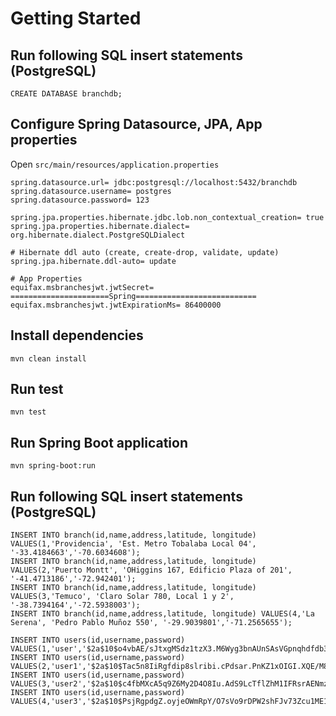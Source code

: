 # Getting Started

## Run following SQL insert statements (PostgreSQL)
```
CREATE DATABASE branchdb;
```

## Configure Spring Datasource, JPA, App properties
Open `src/main/resources/application.properties`
```
spring.datasource.url= jdbc:postgresql://localhost:5432/branchdb
spring.datasource.username= postgres
spring.datasource.password= 123

spring.jpa.properties.hibernate.jdbc.lob.non_contextual_creation= true
spring.jpa.properties.hibernate.dialect= org.hibernate.dialect.PostgreSQLDialect

# Hibernate ddl auto (create, create-drop, validate, update)
spring.jpa.hibernate.ddl-auto= update

# App Properties
equifax.msbranchesjwt.jwtSecret= ======================Spring===========================
equifax.msbranchesjwt.jwtExpirationMs= 86400000
```

## Install dependencies
```
mvn clean install
```

## Run test
```
mvn test
```

## Run Spring Boot application
```
mvn spring-boot:run
```

## Run following SQL insert statements (PostgreSQL)
```
INSERT INTO branch(id,name,address,latitude, longitude) VALUES(1,'Providencia', 'Est. Metro Tobalaba Local 04', '-33.4184663','-70.6034608');
INSERT INTO branch(id,name,address,latitude, longitude) VALUES(2,'Puerto Montt', 'OHiggins 167, Edificio Plaza of 201', '-41.4713186','-72.942401');
INSERT INTO branch(id,name,address,latitude, longitude) VALUES(3,'Temuco', 'Claro Solar 780, Local 1 y 2', '-38.7394164','-72.5938003');
INSERT INTO branch(id,name,address,latitude, longitude) VALUES(4,'La Serena', 'Pedro Pablo Muñoz 550', '-29.9039801','-71.2565655');

INSERT INTO users(id,username,password) VALUES(1,'user','$2a$10$o4vbAE/sJtxgMSdz1tzX3.M6Wyg3bnAUnSAsVGpnqhdfdb3ofvw66');
INSERT INTO users(id,username,password) VALUES(2,'user1','$2a$10$Tac5n8IiRgfdip8slribi.cPdsar.PnKZ1xOIGI.XQE/M8sXQdzby');
INSERT INTO users(id,username,password) VALUES(3,'user2','$2a$10$c4fbMXcA5q9Z6My2D4O8Iu.AdS9LcTflZhM1IFRsrAENmzt6lBlEO');
INSERT INTO users(id,username,password) VALUES(4,'user3','$2a$10$PsjRgpdgZ.oyjeOWmRpY/O7sVo9rDPW2shFJv73Zcu1ME1tP666I2');
```